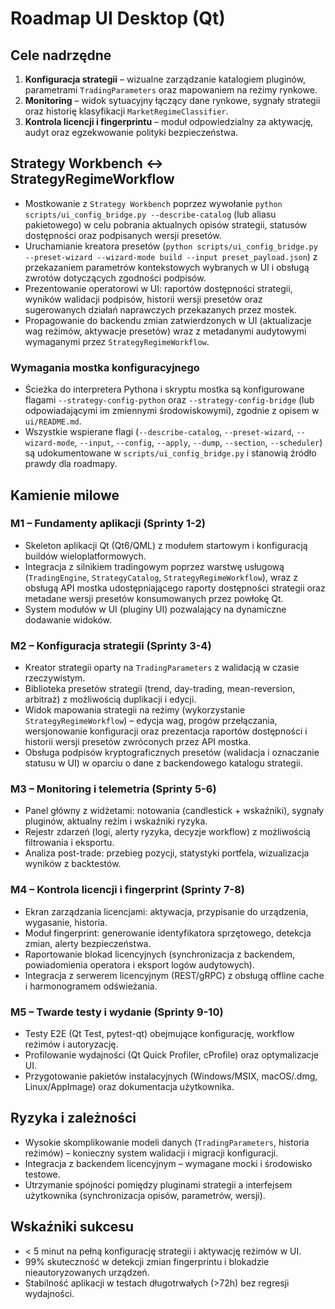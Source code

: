 # Roadmap UI Desktop (Qt)

## Cele nadrzędne

1. **Konfiguracja strategii** – wizualne zarządzanie katalogiem pluginów, parametrami `TradingParameters` oraz mapowaniem na reżimy rynkowe.
2. **Monitoring** – widok sytuacyjny łączący dane rynkowe, sygnały strategii oraz historię klasyfikacji `MarketRegimeClassifier`.
3. **Kontrola licencji i fingerprintu** – moduł odpowiedzialny za aktywację, audyt oraz egzekwowanie polityki bezpieczeństwa.

## Strategy Workbench ↔ StrategyRegimeWorkflow

* Mostkowanie z `Strategy Workbench` poprzez wywołanie `python scripts/ui_config_bridge.py --describe-catalog` (lub aliasu pakietowego) w celu pobrania aktualnych opisów strategii, statusów dostępności oraz podpisanych wersji presetów.
* Uruchamianie kreatora presetów (`python scripts/ui_config_bridge.py --preset-wizard --wizard-mode build --input preset_payload.json`) z przekazaniem parametrów kontekstowych wybranych w UI i obsługą zwrotów dotyczących zgodności podpisów.
* Prezentowanie operatorowi w UI: raportów dostępności strategii, wyników walidacji podpisów, historii wersji presetów oraz sugerowanych działań naprawczych przekazanych przez mostek.
* Propagowanie do backendu zmian zatwierdzonych w UI (aktualizacje wag reżimów, aktywacje presetów) wraz z metadanymi audytowymi wymaganymi przez `StrategyRegimeWorkflow`.

### Wymagania mostka konfiguracyjnego

* Ścieżka do interpretera Pythona i skryptu mostka są konfigurowane flagami `--strategy-config-python` oraz `--strategy-config-bridge` (lub odpowiadającymi im zmiennymi środowiskowymi), zgodnie z opisem w `ui/README.md`.
* Wszystkie wspierane flagi (`--describe-catalog`, `--preset-wizard`, `--wizard-mode`, `--input`, `--config`, `--apply`, `--dump`, `--section`, `--scheduler`) są udokumentowane w `scripts/ui_config_bridge.py` i stanowią źródło prawdy dla roadmapy.

## Kamienie milowe

### M1 – Fundamenty aplikacji (Sprinty 1-2)

* Skeleton aplikacji Qt (Qt6/QML) z modułem startowym i konfiguracją buildów wieloplatformowych.
* Integracja z silnikiem tradingowym poprzez warstwę usługową (`TradingEngine`, `StrategyCatalog`, `StrategyRegimeWorkflow`), wraz z obsługą API mostka udostępniającego raporty dostępności strategii oraz metadane wersji presetów konsumowanych przez powłokę Qt.
* System modułów w UI (pluginy UI) pozwalający na dynamiczne dodawanie widoków.

### M2 – Konfiguracja strategii (Sprinty 3-4)

* Kreator strategii oparty na `TradingParameters` z walidacją w czasie rzeczywistym.
* Biblioteka presetów strategii (trend, day-trading, mean-reversion, arbitraż) z możliwością duplikacji i edycji.
* Widok mapowania strategii na reżimy (wykorzystanie `StrategyRegimeWorkflow`) – edycja wag, progów przełączania, wersjonowanie konfiguracji oraz prezentacja raportów dostępności i historii wersji presetów zwróconych przez API mostka.
* Obsługa podpisów kryptograficznych presetów (walidacja i oznaczanie statusu w UI) w oparciu o dane z backendowego katalogu strategii.

### M3 – Monitoring i telemetria (Sprinty 5-6)

* Panel główny z widżetami: notowania (candlestick + wskaźniki), sygnały pluginów, aktualny reżim i wskaźniki ryzyka.
* Rejestr zdarzeń (logi, alerty ryzyka, decyzje workflow) z możliwością filtrowania i eksportu.
* Analiza post-trade: przebieg pozycji, statystyki portfela, wizualizacja wyników z backtestów.

### M4 – Kontrola licencji i fingerprint (Sprinty 7-8)

* Ekran zarządzania licencjami: aktywacja, przypisanie do urządzenia, wygasanie, historia.
* Moduł fingerprint: generowanie identyfikatora sprzętowego, detekcja zmian, alerty bezpieczeństwa.
* Raportowanie blokad licencyjnych (synchronizacja z backendem, powiadomienia operatora i eksport logów audytowych).
* Integracja z serwerem licencyjnym (REST/gRPC) z obsługą offline cache i harmonogramem odświeżania.

### M5 – Twarde testy i wydanie (Sprinty 9-10)

* Testy E2E (Qt Test, pytest-qt) obejmujące konfigurację, workflow reżimów i autoryzację.
* Profilowanie wydajności (Qt Quick Profiler, cProfile) oraz optymalizacje UI.
* Przygotowanie pakietów instalacyjnych (Windows/MSIX, macOS/.dmg, Linux/AppImage) oraz dokumentacja użytkownika.

## Ryzyka i zależności

* Wysokie skomplikowanie modeli danych (`TradingParameters`, historia reżimów) – konieczny system walidacji i migracji konfiguracji.
* Integracja z backendem licencyjnym – wymagane mocki i środowisko testowe.
* Utrzymanie spójności pomiędzy pluginami strategii a interfejsem użytkownika (synchronizacja opisów, parametrów, wersji).

## Wskaźniki sukcesu

* < 5 minut na pełną konfigurację strategii i aktywację reżimów w UI.
* 99% skuteczność w detekcji zmian fingerprintu i blokadzie nieautoryzowanych urządzeń.
* Stabilność aplikacji w testach długotrwałych (>72h) bez regresji wydajności.
